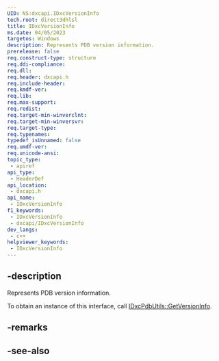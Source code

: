 ```yaml
---
UID: NS:dxcapi.IDxcVersionInfo
tech.root: direct3dhlsl
title: IDxcVersionInfo
ms.date: 04/05/2023
targetos: Windows
description: Represents PDB version information.
prerelease: false
req.construct-type: structure
req.ddi-compliance: 
req.dll: 
req.header: dxcapi.h
req.include-header: 
req.kmdf-ver: 
req.lib: 
req.max-support: 
req.redist: 
req.target-min-winverclnt: 
req.target-min-winversvr: 
req.target-type: 
req.typenames: 
typedef_isUnnamed: false
req.umdf-ver: 
req.unicode-ansi: 
topic_type:
 - apiref
api_type:
 - HeaderDef
api_location:
 - dxcapi.h
api_name:
 - IDxcVersionInfo
f1_keywords:
 - IDxcVersionInfo
 - dxcapi/IDxcVersionInfo
dev_langs:
 - c++
helpviewer_keywords:
 - IDxcVersionInfo
---
```


## -description

Represents PDB version information.

To obtain an instance of this interface, call [IDxcPdbUtils::GetVersionInfo](./nf-dxcapi-idxcpdbutils-getversioninfo).

## -remarks

## -see-also
